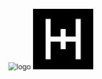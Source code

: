 ![logo](https://github.com/user-attachments/assets/a7da8fd7-3a96-4dda-8c11-ac1f16da18ba)
<svg width="120" height="120" viewBox="0 0 120 120">
  <rect width="120" height="120" fill="black"/>
  <g stroke="white" stroke-width="10" fill="none">
    <path d="M30 20 L30 100" />
    <path d="M90 20 L90 100" />
    <!-- signal sync center -->
    <path d="M30 60 L60 60 L60 40 M60 80 L60 60 L90 60" />
  </g>
</svg>
